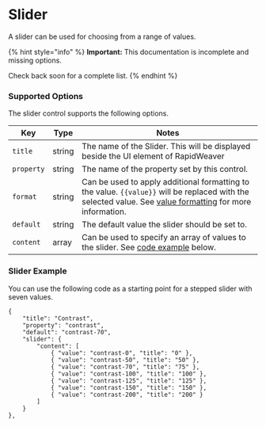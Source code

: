 # Slider

A slider can be used for choosing from a range of values.

{% hint style="info" %}
**Important:** This documentation is incomplete and missing options.

Check back soon for a complete list.
{% endhint %}

### Supported Options <a href="#key-value-pairs-explained" id="key-value-pairs-explained"></a>

The slider control supports the following options.

| Key        | Type   | Notes                                                                                                                                                                            |
| ---------- | ------ | -------------------------------------------------------------------------------------------------------------------------------------------------------------------------------- |
| `title`    | string | The name of the Slider. This will be displayed beside the UI element of RapidWeaver                                                                                              |
| `property` | string | The name of the property set by this control.                                                                                                                                    |
| `format`   | string | Can be used to apply additional formatting to the value. `{{value}}` will be replaced with the selected value. See [value formatting](value-formatting.md) for more information. |
| `default`  | string | The default value the slider should be set to.                                                                                                                                   |
| `content`  | array  | Can be used to specify an array of values to the slider. See [code example](slider.md#slider-example) below.                                                                     |

### Slider Example

You can use the following code as a starting point for a stepped slider with seven values.

```
{
    "title": "Contrast",
    "property": "contrast",
    "default": "contrast-70",
    "slider": {
        "content": [
            { "value": "contrast-0", "title": "0" },
            { "value": "contrast-50", "title": "50" },
            { "value": "contrast-70", "title": "75" },
            { "value": "contrast-100", "title": "100" },
            { "value": "contrast-125", "title": "125" },
            { "value": "contrast-150", "title": "150" },
            { "value": "contrast-200", "title": "200" }
        ]
    }
},
```

